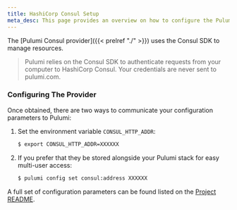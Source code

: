 ```yaml
---
title: HashiCorp Consul Setup
meta_desc: This page provides an overview on how to configure the Pulumi Consul Provider.
---
```


The [Pulumi Consul provider]({{< prelref "./" >}}) uses the Consul SDK to manage resources.

> Pulumi relies on the Consul SDK to authenticate requests from your computer to HashiCorp Consul. Your credentials are never sent
> to pulumi.com.

### Configuring The Provider

Once obtained, there are two ways to communicate your configuration parameters to Pulumi:

1. Set the environment variable `CONSUL_HTTP_ADDR`:

    ```bash
    $ export CONSUL_HTTP_ADDR=XXXXXX
    ```

2. If you prefer that they be stored alongside your Pulumi stack for easy multi-user access:

    ```bash
    $ pulumi config set consul:address XXXXXX
    ```

A full set of configuration parameters can be found listed on the [Project README](https://github.com/pulumi/pulumi-consul/blob/master/README.md).
